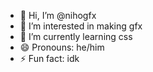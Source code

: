 - 👋 Hi, I’m @nihogfx
- 👀 I’m interested in making gfx
- 🌱 I’m currently learning css
- 😄 Pronouns: he/him
- ⚡ Fun fact: idk

<!---
nihogfx/nihogfx is a ✨ special ✨ repository because its `README.md` (this file) appears on your GitHub profile.
You can click the Preview link to take a look at your changes.
--->

